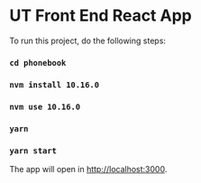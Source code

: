 # UT Front End React App

To run this project, do the following steps:
### `cd phonebook`
### `nvm install 10.16.0`
### `nvm use 10.16.0`
### `yarn`
### `yarn start`

The app will open in [http://localhost:3000](http://localhost:3000).
#